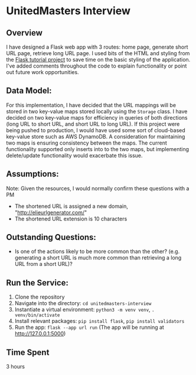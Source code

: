 # UnitedMasters Interview

## Overview
I have designed a Flask web app with 3 routes: home page, generate short URL page,
retrieve long URL page. I used bits of the HTML and styling from the
[Flask tutorial project](https://github.com/pallets/flask/tree/main/examples/tutorial)
to save time on the basic styling of the application. I've added comments throughout the code
to explain functionality or point out future work opportunities.

## Data Model:
For this implementation, I have decided that the URL mappings will be stored in two key-value maps
stored locally using the ```Storage``` class. I have decided on two key-value maps for efficiency
in queries of both directions (long URL to short URL, and short URL to long URL). If this project were being pushed to production, I would have used some sort of cloud-based key-value store such as AWS DynamoDB. A consideration for maintaining two maps is ensuring consistency between the maps. The current functionality supported only inserts into to the two maps, but implementing delete/update functionality would exacerbate this issue.

## Assumptions:
Note: Given the resources, I would normally confirm these questions with a PM

* The shortened URL is assigned a new domain, "http://elieurlgenerator.com/"
* The shortened URL extension is 10 characters

## Outstanding Questions:
* Is one of the actions likely to be more common than the other? (e.g. generating a short URL is much more common than retrieving a long URL from a short URL)?

## Run the Service:
1. Clone the repository
2. Navigate into the directory: ```cd unitedmasters-interview```
3. Instantiate a virtual environment: ```python3 -m venv venv```, ```. venv/bin/activate```
4. Install relevant packages: ```pip install flask```, ```pip install validators```
5. Run the app: ```flask --app url run``` (The app will be running at http://127.0.0.1:5000)

## Time Spent
3 hours



